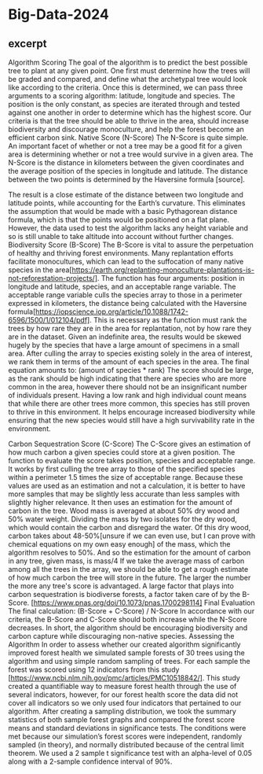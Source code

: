 # Big-Data-2024
## excerpt

Algorithm
Scoring 
The goal of the algorithm is to predict the best possible tree to plant at any given point. One first must determine how the trees will be graded and compared, and define what the archetypal tree would look like according to the criteria. Once this is determined, we can pass three arguments to a scoring algorithm: latitude, longitude and species. The position is the only constant, as species are iterated through and tested against one another in order to determine which has the highest score. Our criteria is that the tree should be able to thrive in the area, should increase biodiversity and discourage monoculture, and help the forest become an efficient carbon sink.
Native Score (N-Score)
The N-Score is quite simple. An important facet of whether or not a tree may be a good fit for a given area is determining whether or not a tree would survive in a given area. The N-Score is the distance in kilometers between the given coordinates and the average position of the species in longitude and latitude. The distance between the two points is determined by the Haversine formula [source]. 

The result is a close estimate of the distance between two longitude and latitude points, while accounting for the Earth’s curvature. This eliminates the assumption that would be made with a basic Pythagorean distance formula, which is that the points would be positioned on a flat plane. However, the data used to test the algorithm lacks any height variable and so is still unable to take altitude into account without further changes.
Biodiversity Score (B-Score)
The B-Score  is vital to assure the perpetuation of healthy and thriving forest environments. Many replantation efforts facilitate monocultures, which can lead to the suffocation of many native species in the area[https://earth.org/replanting-monoculture-plantations-is-not-reforestation-projects/]. The function has four arguments: position in longitude and latitude, species, and an acceptable range variable. The acceptable range variable culls the species array to those in a perimeter expressed in kilometers, the distance being calculated with the Haversine formula[https://iopscience.iop.org/article/10.1088/1742-6596/1500/1/012104/pdf]. This is necessary as the function must rank the trees by how rare they are in the area for replantation, not by how rare they are in the dataset. Given an indefinite area, the results would be skewed hugely by the species that have a large amount of specimens in a small area. After culling the array to species existing solely in the area of interest, we rank them in terms of the amount of each species in the area. The final equation amounts to:
(amount of species * rank)
The score should be large, as the rank should be high indicating that there are species who are more common in the area, however there should not be an insignificant number of individuals present. Having a low rank and high individual count means that while there are other trees more common, this species has still proven to thrive in this environment. It helps encourage increased biodiversity while ensuring that the new species would still have a high survivability rate in the environment.

Carbon Sequestration Score (C-Score)
The C-Score gives an estimation of how much carbon a given species could store at a given position. The function to evaluate the score takes position, species and acceptable range. It works by first culling the tree array to those of the specified species within a perimeter 1.5 times the size of acceptable range. Because these values are used as an estimation and not a calculation, it is better to have more samples that may be slightly less accurate than less samples with slightly higher relevance. It then uses an estimation for the amount of carbon in the tree. Wood mass is averaged at about 50% dry wood and 50% water weight. Dividing the mass by two isolates for the dry wood, which would contain the carbon and disregard the water. Of this dry wood, carbon takes about 48-50%[unsure if we can even use, but I can prove with chemical equations on my own easy enough] of the mass, which the algorithm resolves to 50%. And so the estimation for the amount of carbon in any tree, given mass, is 
mass/4
If we take the average mass of carbon among all the trees in the array, we should be able to get a rough estimate of how much carbon the tree will store in the future. The larger the number the more any tree's score is advantaged. A large factor that plays into carbon sequestration is biodiverse forests, a factor taken care of by the B-Score. [https://www.pnas.org/doi/10.1073/pnas.1700298114]
Final Evaluation
The final calculation:
(B-Score + C-Score) / N-Score
In accordance with our criteria, the B-Score and C-Score should both increase while the N-Score decreases. In short, the algorithm should be encouraging biodiversity and carbon capture while discouraging non-native species. 
Assessing the Algorithm
In order to assess whether our created algorithm significantly improved forest health we simulated sample forests of 30 trees using the algorithm and using simple random sampling of trees. For each sample the forest was scored using 12 indicators from this study [https://www.ncbi.nlm.nih.gov/pmc/articles/PMC10518842/]. This study created a quantifiable way to measure forest health through the use of several indicators, however, for our forest health score the data did not cover all indicators so we only used four indicators that pertained to our algorithm. After creating a sampling distribution, we took the summary statistics of both sample forest graphs and compared the forest score means and standard deviations in significance tests. The conditions were met because our simulation’s forest scores were independent, randomly sampled (in theory), and normally distributed because of the central limit theorem. We used a 2 sample t significance test with an alpha-level of 0.05 along with a 2-sample confidence interval of 90%.
